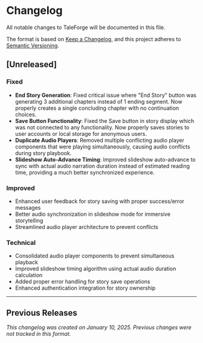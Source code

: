 # Changelog

All notable changes to TaleForge will be documented in this file.

The format is based on [Keep a Changelog](https://keepachangelog.com/en/1.0.0/),
and this project adheres to [Semantic Versioning](https://semver.org/spec/v2.0.0.html).

## [Unreleased]

### Fixed
- **End Story Generation**: Fixed critical issue where "End Story" button was generating 3 additional chapters instead of 1 ending segment. Now properly creates a single concluding chapter with no continuation choices.
- **Save Button Functionality**: Fixed the Save button in story display which was not connected to any functionality. Now properly saves stories to user accounts or local storage for anonymous users.
- **Duplicate Audio Players**: Removed multiple conflicting audio player components that were playing simultaneously, causing audio conflicts during story playbook.
- **Slideshow Auto-Advance Timing**: Improved slideshow auto-advance to sync with actual audio narration duration instead of estimated reading time, providing a much better synchronized experience.

### Improved
- Enhanced user feedback for story saving with proper success/error messages
- Better audio synchronization in slideshow mode for immersive storytelling
- Streamlined audio player architecture to prevent conflicts

### Technical
- Consolidated audio player components to prevent simultaneous playback
- Improved slideshow timing algorithm using actual audio duration calculation
- Added proper error handling for story save operations
- Enhanced authentication integration for story ownership

---

## Previous Releases

*This changelog was created on January 10, 2025. Previous changes were not tracked in this format.*
